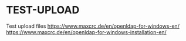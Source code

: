 # TEST-UPLOAD
Test upload files
https://www.maxcrc.de/en/openldap-for-windows-en/
https://www.maxcrc.de/en/openldap-for-windows-installation-en/
